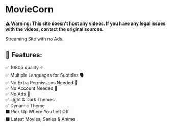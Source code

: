 # MovieCorn
**⚠️ Warning: This site doesn't host any videos. If you have any legal issues with the videos, contact the original sources.**

Streaming Site with no Ads.


## 📖 Features:

✅ 1080p quality ⭐    
✅ Multiple Languages for Subtitles 🗣    
✅ No Extra Permissions Needed 🚫      
✅ No Account Needed 🚫     
✅ No Ads 🚫       
✅ Light & Dark Themes   
✅ Dynamic Theme        
⬛ Pick Up Where You Left Off        
⬛ Latest Movies, Series & Anime        
